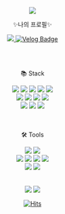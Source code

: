 
<div align=center>

<img src="https://capsule-render.vercel.app/api?type=waving&color=auto&height=200&section=header&text=Hyuk's-github🧑🏻&fontSize=90" />
<p>✨나의 프로필✨</p>
<a href="https://github.com/seonghyuk1">
<!-- <img align="center" src="https://hits.seeyoufarm.com/api/count/incr/badge.svg?url=https%3A%2F%2Fgithub.com%2Fcreatehb21%2Fhit-counter&count_bg=%2379C83D&title_bg=%23555555&icon=freebsd.svg&icon_color=%23E7E7E7&title=hits&edge_flat=false" /> -->
</a>
<p>


<a href="tjdgur0737@naver.com"><img src="https://img.shields.io/badge/Mail-30B980?style=flat&logo=Gmail&logoColor=white" />
	[![Velog Badge](https://img.shields.io/badge/Velog-20C997?style=flat-square&logo=Velog&logoColor=white&link=https://velog.io/@tjdgur)](https://velog.io/@tjdgur)
</a>
</div>



<br>
<br>
<div align="center">
	<p>📚 Stack </p>
	<img src="https://img.shields.io/badge/React-61DAFB?style=flat&logo=React&logoColor=white" />
	<img src="https://img.shields.io/badge/HTML-E34F26?style=flat&logo=HTML5&logoColor=white" />
	<img src="https://img.shields.io/badge/CSS-1572B6?style=flat&logo=CSS3&logoColor=white" />
	<img src="https://img.shields.io/badge/JavaScript-F7DF1E?style=flat&logo=JavaScript&logoColor=white" />
	<img src="https://img.shields.io/badge/TypeScript-3178C6?style=flat&logo=TypeScript&logoColor=white" />
	<br>
		<img src="https://img.shields.io/badge/Python-3776AB?style=flat&logo=Python&logoColor=white" />
	<img src="https://img.shields.io/badge/MySQL-4479A1?style=flat&logo=MySQL&logoColor=white" />
	<img src="https://img.shields.io/badge/Next.js-000000?style=flat&logo=Next.js&logoColor=white"/>
		<img src="https://img.shields.io/badge/Amazon-AWS-00B8FC?style=flat&logo=Amazon-AWS&logoColor=white"/>
	<br>
	<img src="https://img.shields.io/badge/Elasticsearch-005571?style=flat&logo=Elasticsearch&logoColor=white"/>
	<img src="https://img.shields.io/badge/Kibana-FF6A00?style=flat&logo=Kibana&logoColor=white"/>
	<img src="https://img.shields.io/badge/Logstash-00B8FC?style=flat&logo=Logstash&logoColor=white"/>
	<br>
	<br>
	<br>
	<p>🛠  Tools</p>
	<img src="https://img.shields.io/badge/Visual Studio-007ACC?style=flat&logo=Visual Studio&logoColor=white" />
	<img src="https://img.shields.io/badge/Visual%20Studio%20Code-007ACC?style=flat&logo=VisualStudioCode&logoColor=white" />
	<br>
		<img src="https://img.shields.io/badge/Slack-4A154B?style=flat&logo=Slack&logoColor=white" />
	<img src="https://img.shields.io/badge/Figma-F24E1E?style=flat&logo=Figma&logoColor=white" />
		<img src="https://img.shields.io/badge/GitHub-181717?style=flat&logo=GitHub&logoColor=white" />
	<img src="https://img.shields.io/badge/Notion-000000?style=flat&logo=Notion&logoColor=white" />
	<br>	
			<img src="https://img.shields.io/badge/PyCharm-000000?style=flat&logo=PyCharm&logoColor=white" />
		<img src="https://img.shields.io/badge/Postman-FF6C37?style=flat&logo=Postman&logoColor=white" />
		<br>	
	
<br>
<br>
	<img src="https://github-readme-stats.vercel.app/api?username=seonghyuk1&show_icons=true">
	<img src="https://github-readme-stats.vercel.app/api/top-langs/?username=seonghyuk1&layout=compact">
	
[![Hits](https://hits.seeyoufarm.com/api/count/incr/badge.svg?url=https%3A%2F%2Fgithub.com%2Fseonghyuk1%2Fhit-counter&count_bg=%234D5ADD&title_bg=%23000000&icon=visualstudiocode.svg&icon_color=%23FFFFFF&title=hits&edge_flat=false)](https://hits.seeyoufarm.com)
</div>



